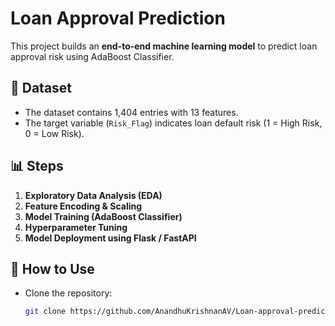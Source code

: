 # Loan Approval Prediction

This project builds an **end-to-end machine learning model** to predict loan approval risk using AdaBoost Classifier.

## 📂 Dataset

- The dataset contains 1,404 entries with 13 features.
- The target variable (`Risk_Flag`) indicates loan default risk (1 = High Risk, 0 = Low Risk).

## 📊 Steps

1. **Exploratory Data Analysis (EDA)**
2. **Feature Encoding & Scaling**
3. **Model Training (AdaBoost Classifier)**
4. **Hyperparameter Tuning**
5. **Model Deployment using Flask / FastAPI**

## 🚀 How to Use

- Clone the repository:
  ```bash
  git clone https://github.com/AnandhuKrishnanAV/Loan-approval-prediction.git
  ```
